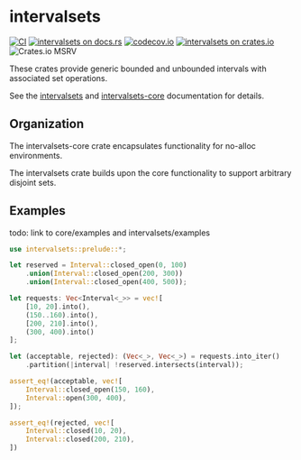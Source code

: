 # intervalsets

[![CI][gh-image]][gh-checks]
[![intervalsets on docs.rs][docsrs-image]][docsrs]
[![codecov.io][codecov-img]][codecov-link]
[![intervalsets on crates.io][cratesio-image]][cratesio]
![Crates.io MSRV](https://img.shields.io/crates/msrv/intervalsets)

[gh-image]: https://github.com/gechelberger/intervalsets/actions/workflows/rust.yml/badge.svg?branch=main
[gh-checks]: https://github.com/gechelberger/intervalsets/actions/workflows/test.yml?query=branch%3Amain
[docsrs-image]: https://docs.rs/intervalsets/badge.svg
[docsrs]: https://docs.rs/intervalsets
[cratesio-image]: https://img.shields.io/crates/v/intervalsets.svg
[cratesio]: https://crates.io/crates/intervalsets
[cratesio-msrv-image]: https://img.shields.io/crates/msrv/intervalsets
[codecov-img]: https://img.shields.io/codecov/c/github/gechelberger/intervalsets?logo=codecov
[codecov-link]: https://codecov.io/gh/gechelberger/intervalsets

These crates provide generic bounded and unbounded intervals with associated set operations.

See the [intervalsets](https://docs.rs/intervalsets/latest) and 
[intervalsets-core](https://docs.rs/intervalsets-core/latest) documentation for details.

## Organization

The intervalsets-core crate encapsulates functionality for no-alloc environments.

The intervalsets crate builds upon the core functionality to support arbitrary
disjoint sets.

## Examples

todo: link to core/examples and intervalsets/examples

```rust
use intervalsets::prelude::*;

let reserved = Interval::closed_open(0, 100)
    .union(Interval::closed_open(200, 300))
    .union(Interval::closed_open(400, 500));

let requests: Vec<Interval<_>> = vec![
    [10, 20].into(),
    (150..160).into(),
    [200, 210].into(),
    (300, 400).into()
];

let (acceptable, rejected): (Vec<_>, Vec<_>) = requests.into_iter()
    .partition(|interval| !reserved.intersects(interval));

assert_eq!(acceptable, vec![
    Interval::closed_open(150, 160),
    Interval::open(300, 400),
]);

assert_eq!(rejected, vec![
    Interval::closed(10, 20),
    Interval::closed(200, 210),
])
```
